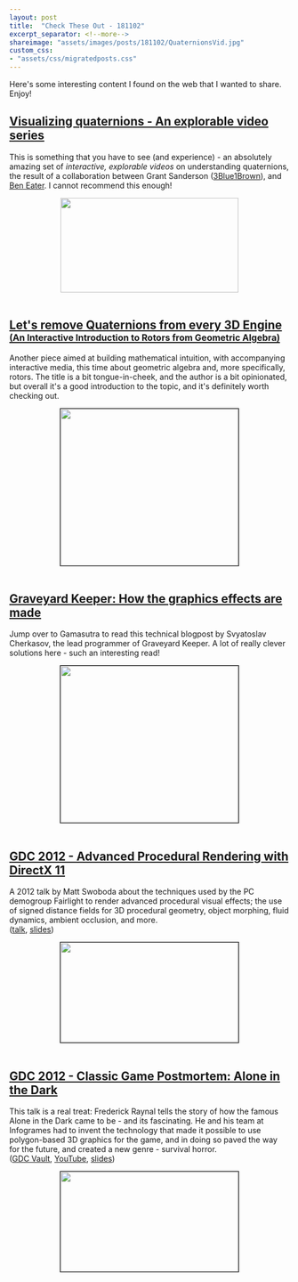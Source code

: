 ```yaml
---
layout: post
title:  "Check These Out - 181102"
excerpt_separator: <!--more-->
shareimage: "assets/images/posts/181102/QuaternionsVid.jpg"
custom_css: 
- "assets/css/migratedposts.css"
---
```

<div class="migrated">
<p>Here's some interesting content I found on the web that I wanted to share. Enjoy!</p>

<h2><a href="https://eater.net/quaternions/">Visualizing quaternions - An explorable video series</a></h2>

<p>This is something that you have to see (and experience) - an absolutely amazing set of <em>interactive, explorable videos</em> on understanding quaternions, the result of a collaboration between Grant Sanderson (<a href="https://www.youtube.com/channel/UCYO_jab_esuFRV4b17AJtAw/featured">3Blue1Brown</a>), and <a href="https://eater.net/">Ben Eater</a>. I cannot recommend this enough!</p>


<div class="separator" style="clear: both; text-align: center;"><a href="https://eater.net/quaternions/" imageanchor="1" style="margin-left: 1em; margin-right: 1em;"><img border="0" src="{{site.baseurl}}/assets/images/posts/181102/QuaternionsVid.jpg" width="320" height="170" data-original-width="1276" data-original-height="676" /></a></div>  
<br/>
<!--more-->

<h2><a href="http://marctenbosch.com/quaternions/"><span style="margin-bottom: 2px">Let's remove Quaternions from every 3D Engine</span><br/>
<span style="font-size:16px;margin-top:0;">(An Interactive Introduction to Rotors from Geometric Algebra)</span></a></h2>
<p>Another piece aimed at building mathematical intuition, with accompanying interactive media, this time about geometric algebra and, more specifically, rotors. The title is a bit tongue-in-cheek, and the author is a bit opinionated, but overall it's a good introduction to the topic, and it's definitely worth checking out.</p>

<div class="separator" style="clear: both; text-align: center;"><a href="http://marctenbosch.com/quaternions/" imageanchor="1" style="margin-left: 1em; margin-right: 1em;"><img style="border: solid 1px black;" border="0" src="https://lh3.googleusercontent.com/802wgOdIg4PO_Jo__dBwrB_okKTlDXj9UFFVkhJINIAcr3HNa_gQYqK97amu0RVtnIvMorkXnGiHqe4rZ3e2V2vi4U-lgQ23SNo_XFmq=w697-h477-no" width="320" height="282" data-original-width="670" data-original-height="591" /></a></div>
<br/>

<h2><a href="http://www.gamasutra.com/blogs/SvyatoslavCherkasov/20181023/329151/Graveyard_Keeper_How_the_graphics_effects_are_made.php">Graveyard Keeper: How the graphics effects are made</a></h2>
<p>Jump over to Gamasutra to read this technical blogpost by Svyatoslav Cherkasov, the lead programmer of Graveyard Keeper. A lot of really clever solutions here - such an interesting read!</p>

<div class="separator" style="clear: both; text-align: center;"><a href="http://www.gamasutra.com/blogs/SvyatoslavCherkasov/20181023/329151/Graveyard_Keeper_How_the_graphics_effects_are_made.php" imageanchor="1" style="margin-left: 1em; margin-right: 1em;"><img style="border: solid 1px black;" border="0" src="https://hsto.org/webt/wb/qc/nc/wbqcnc2xkeiepxqphi3iphwnoo0.gif" width="320" height="282" data-original-width="670" data-original-height="591" /></a></div>
<br/>

<h2><a href="https://www.gdcvault.com/play/1015726/Advanced-Procedural-Rendering-with-DirectX">GDC 2012 - Advanced Procedural Rendering with DirectX 11</a></h2>

<p>A 2012 talk by Matt Swoboda about the techniques used by the PC demogroup Fairlight to render advanced procedural visual effects; the use of signed distance fields for 3D procedural geometry, object morphing, fluid dynamics, ambient occlusion, and more. <br/>
(<a href="https://www.gdcvault.com/play/1015726/Advanced-Procedural-Rendering-with-DirectX">talk</a>, <a href="https://www.gdcvault.com/play/1015455/Advanced-Procedural-Rendering-with-DirectX">slides</a>)</p>

<div class="separator" style="clear: both; text-align: center;"><a href="https://www.gdcvault.com/play/1015726/Advanced-Procedural-Rendering-with-DirectX" imageanchor="1" style="margin-left: 1em; margin-right: 1em;"><img style="border: solid 1px black;" border="0" src="https://1.bp.blogspot.com/-51y4Zzdz7O8/W9uej5-MLpI/AAAAAAAAAEQ/OWPbo7e1VakRzAz7mRfMlgWKYQniZurhwCLcBGAs/s320/img0.png" width="320" height="180" data-original-width="800" data-original-height="450" /></a></div>
<br/>

<h2><a href="https://www.gdcvault.com/play/1015840/Classic-Game-Postmortem-Alone-in">GDC 2012 - Classic Game Postmortem: Alone in the Dark</a></h2>

<p>This talk is a real treat: Frederick Raynal tells the story of how the famous Alone in the Dark came to be - and its fascinating. He and his team at Infogrames had to invent the technology that made it possible to use polygon-based 3D graphics for the game, and in doing so paved the way for the future, and created a new genre - survival horror. <br/>
(<a href="https://www.gdcvault.com/play/1015840/Classic-Game-Postmortem-Alone-in">GDC Vault</a>, <a href="https://www.youtube.com/watch?v=c2lgEyNaop4">YouTube</a>, <a href="https://www.gdcvault.com/play/1015485/Classic-Game-Postmortem-Alone-in">slides</a>) </p>

<div class="separator" style="clear: both; text-align: center;"><a href="https://www.gdcvault.com/play/1015840/Classic-Game-Postmortem-Alone-in" imageanchor="1" style="margin-left: 1em; margin-right: 1em;"><img style="border: solid 1px black;" border="0" src="https://4.bp.blogspot.com/-u69ATdNFOPI/W9ul_mM494I/AAAAAAAAAEc/5hmmGYLJG-0iL2RcLLLoYjpgkwXpjnGZACLcBGAs/s320/rKDExqjDSYImltL-800x450-noPad.jpg" width="320" height="180" data-original-width="520" data-original-height="292" /></a></div>

</div>